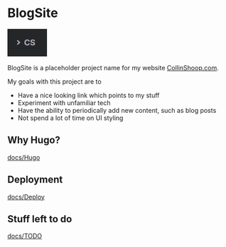 # BlogSite

![logo](img/cs_logo.png)

BlogSite is a placeholder project name for my website [CollinShoop.com](https://www.CollinShoop.com). 

My goals with this project are to

- Have a nice looking link which points to my stuff
- Experiment with unfamiliar tech
- Have the ability to periodically add new content, such as blog posts
- Not spend a lot of time on UI styling

## Why Hugo?

[docs/Hugo](docs/hugo.md)

## Deployment

[docs/Deploy](docs/deploy.md)

## Stuff left to do

[docs/TODO](docs/todo.md)
